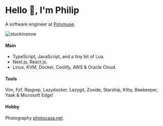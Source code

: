 # Hello 👋, I'm Philip 

A software engineer at [Polymuse](https://polymuse.tech/).

<p align="left"> <img src="https://komarev.com/ghpvc/?username=stuckinsnow&label=Profile%20views&color=0e75b6&style=flat" alt="stuckinsnow" /></p>

#### Main

*  TypeScript, JavaScript, and a tiny bit of Lua.
*  Next.js, React.js.
*  Linux, KVM, Docker, Coolify, AWS & Oracle Cloud.

#### Tools

Vim, Fzf, Ripgrep, Lazydocker, Lazygit, Zoxide, Starship, Kitty, Beekeeper, Yaak & Microsoft Edge! 

#### Hobby

Photography [photocasa.net](https://photocasa.net).
